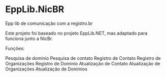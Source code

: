 # EppLib.NicBR
Epp lib de comunicação com a registro.br

Este projeto foi baseado no projeto EppLib.NET, mas adaptado para funciona junto a NicBr.

Funções:

Pesquisa de dominio
Pesquisa de contato
Registro de Contato
Registro de Organizações
Registro de Dominio
Atualização de Contato
Atualização de Organizações
Atualização de Dominios

